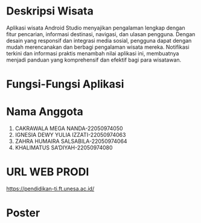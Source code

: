 # Deskripsi Wisata
Aplikasi wisata Android Studio menyajikan pengalaman lengkap dengan fitur pencarian, informasi destinasi, navigasi, dan ulasan pengguna. Dengan desain yang responsif dan integrasi media sosial, pengguna dapat dengan mudah merencanakan dan berbagi pengalaman wisata mereka. Notifikasi terkini dan informasi praktis menambah nilai aplikasi ini, membuatnya menjadi panduan yang komprehensif dan efektif bagi para wisatawan.
# Fungsi-Fungsi Aplikasi

# Nama Anggota
1.	CAKRAWALA MEGA NANDA-22050974050
2.	IGNESIA DEWY YULIA IZZATI-22050974063
3.	ZAHRA HUMAIRA SALSABILA-22050974064
4.	KHALIMATUS SA’DIYAH-22050974080
# URL WEB PRODI
https://pendidikan-ti.ft.unesa.ac.id/
# Poster
